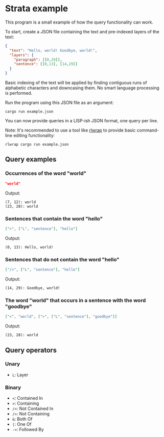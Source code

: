 # Strata example

This program is a small example of how the query functionality can work.

To start, create a JSON file containing the text and pre-indexed
layers of the text:

```json
{
  "text": "Hello, world! Goodbye, world!",
  "layers": {
    "paragraph": [[0,29]],
    "sentence": [[0,13], [14,29]]
  }
}
```

Basic indexing of the text will be applied by finding contiguous runs
of alphabetic characters and downcasing them. No smart language
processing is performed.

Run the program using this JSON file as an argument:

```
cargo run example.json
```

You can now provide queries in a LISP-ish JSON format, one query per line.

Note: It's recommended to use a tool like [rlwrap][] to provide basic command-line editing functionality:

```
rlwrap cargo run example.json
```

[rlwrap]: https://github.com/hanslub42/rlwrap

## Query examples

### Occurrences of the word "world"

```json
"world"
```

Output:

```
(7, 12): world
(23, 28): world
```

### Sentences that contain the word "hello"

```json
[">", ["L", "sentence"], "hello"]
```

Output:

```
(0, 13): Hello, world!
```

### Sentences that do not contain the word "hello"

```json
["/>", ["L", "sentence"], "hello"]
```

Output:

```
(14, 29): Goodbye, world!
```

### The word "world" that occurs in a sentence with the word "goodbye"

```json
["<", "world", [">", ["L", "sentence"], "goodbye"]]
```

Output:

```
(23, 28): world
```

## Query operators

### Unary

- `L`: Layer

### Binary

- `<`: Contained In
- `>`: Containing
- `/<`: Not Contained In
- `/>`: Not Containing
- `&`: Both Of
- `|`: One Of
- `->`: Followed By

